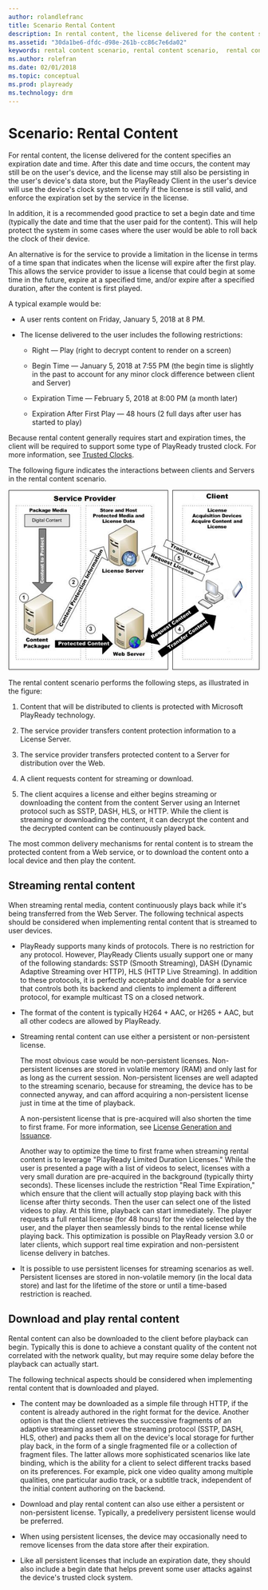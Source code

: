 ```yaml
---
author: rolandlefranc
title: Scenario Rental Content
description: In rental content, the license delivered for the content specifies an expiration date and time.
ms.assetid: "30da1be6-dfdc-d98e-261b-cc86c7e6da02"
keywords: rental content scenario, rental content scenario,  rental content streaming,  rental content download and play
ms.author: rolefran
ms.date: 02/01/2018
ms.topic: conceptual
ms.prod: playready
ms.technology: drm
---
```



# Scenario: Rental Content


For rental content, the license delivered for the content specifies an expiration date and time. After this date and time occurs, the content may still be on the user's device, and the license may still also be persisting in the user's device's data store, but the PlayReady Client in the user's device will use the device's clock system to verify if the license is still valid, and enforce the expiration set by the service in the license.


In addition, it is a recommended good practice to set a begin date and time (typically the date and time that the user paid for the content). This will help protect the system in some cases where the user would be able to roll back the clock of their device.


An alternative is for the service to provide a limitation in the license in terms of a time span that indicates when the license will expire after the first play. This allows the service provider to issue a license that could begin at some time in the future, expire at a specified time, and/or expire after a specified duration, after the content is first played.


A typical example would be:

   *  A user rents content on Friday, January 5, 2018 at 8 PM.

   *  The license delivered to the user includes the following restrictions:

      *  Right &mdash; Play (right to decrypt content to render on a screen)

      *  Begin Time &mdash; January 5, 2018 at 7:55 PM (the begin time is slightly in the past to account for any minor clock difference between client and Server)

      *  Expiration Time &mdash; February 5, 2018 at 8:00 PM (a month later)

      *  Expiration After First Play &mdash; 48 hours (2 full days after user has started to play)





Because rental content generally requires start and expiration times, the client will be required to support some type of PlayReady trusted clock. For more information, see [Trusted Clocks](trusted-clocks.md).


The following figure indicates the interactions between clients and Servers in the rental content scenario.


 ![Rental Content](../images/image26_10.jpg)


The rental content scenario performs the following steps, as illustrated in the figure:

   1. Content that will be distributed to clients is protected with Microsoft PlayReady technology.

   1. The service provider transfers content protection information to a License Server.

   1. The service provider transfers protected content to a Server for distribution over the Web.

   1. A client requests content for streaming or download.

   1. The client acquires a license and either begins streaming or downloading the content from the content Server using an Internet protocol such as SSTP, DASH, HLS, or HTTP. While the client is streaming or downloading the content, it can decrypt the content and the decrypted content can be continuously played back.



The most common delivery mechanisms for rental content is to stream the protected content from a Web service, or to download the content onto a local device and then play the content.

<a id="ID4EID"></a>


## Streaming rental content


When streaming rental media, content continuously plays back while it's being transferred from the Web Server. The following technical aspects should be considered when implementing rental content that is streamed to user devices.

   *  PlayReady supports many kinds of protocols. There is no restriction for any protocol. However, PlayReady Clients usually support one or many of the following standards: SSTP (Smooth Streaming), DASH (Dynamic Adaptive Streaming over HTTP), HLS (HTTP Live Streaming). In addition to these protocols, it is perfectly acceptable and doable for a service that controls both its backend and clients to implement a different protocol, for example multicast TS on a closed network.

   *  The format of the content is typically H264 + AAC, or H265 + AAC, but all other codecs are allowed by PlayReady.

   *  Streaming rental content can use either a persistent or non-persistent license.

      The most obvious case would be non-persistent licenses. Non-persistent licenses are stored in volatile memory (RAM) and only last for as long as the current session. Non-persistent licenses are well adapted to the streaming scenario, because for streaming, the device has to be connected anyway, and can afford acquiring a non-persistent license just in time at the time of playback.

      A non-persistent license that is pre-acquired will also shorten the time to first frame. For more information, see [License Generation and Issuance](license-persistence.md).

      Another way to optimize the time to first frame when streaming rental content is to leverage "PlayReady Limited Duration Licenses." While the user is presented a page with a list of videos to select, licenses with a very small duration are pre-acquired in the background (typically thirty seconds). These licenses include the restriction "Real Time Expiration," which ensure that the client will actually stop playing back with this license after thirty seconds. Then the user can select one of the listed videos to play. At this time, playback can start immediately. The player requests a full rental license (for 48 hours) for the video selected by the user, and the player then seamlessly binds to the rental license while playing back. This optimization is possible on PlayReady version 3.0 or later clients, which support real time expiration and non-persistent license delivery in batches.

   *  It is possible to use persistent licenses for streaming scenarios as well. Persistent licenses are stored in non-volatile memory (in the local data store) and last for the lifetime of the store or until a time-based restriction is reached.

<a id="ID4EHE"></a>



## Download and play rental content


Rental content can also be downloaded to the client before playback can begin. Typically this is done to achieve a constant quality of the content not correlated with the network quality, but may require some delay before the playback can actually start.


The following technical aspects should be considered when implementing rental content that is downloaded and played.

   *  The content may be downloaded as a simple file through HTTP, if the content is already authored in the right format for the device. Another option is that the client retrieves the successive fragments of an adaptive streaming asset over the streaming protocol (SSTP, DASH, HLS, other) and packs them all on the device's local storage for further play back, in the form of a single fragmented file or a collection of fragment files. The latter allows more sophisticated scenarios like late binding, which is the ability for a client to select different tracks based on its preferences. For example, pick one video quality among multiple qualities, one particular audio track, or a subtitle track, independent of the initial content authoring on the backend.

   *  Download and play rental content can also use either a persistent or non-persistent license. Typically, a predelivery persistent license would be preferred.

   *  When using persistent licenses, the device may occasionally need to remove licenses from the data store after their expiration.

   *  Like all persistent licenses that include an expiration date, they should also include a begin date that helps prevent some user attacks against the device's trusted clock system.

